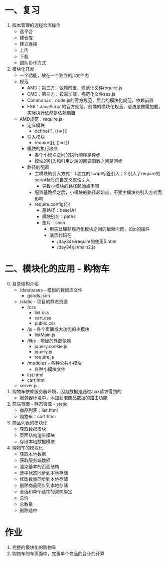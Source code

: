 # 一、复习
1. 版本管理的远程仓库操作
    - 选平台
    - 建仓库
    - 建立连接
    - 上传
    - 下载
    - 团队协作方式
2. 模块化开发
    - 一个功能，放在一个独立的js文件内
    - 规范
        - AMD：第三方，依赖前置，规范化文件require.js
        - CMD：第三方，按需加载，规范化文件sea.js
        - CommonJs：node.js的官方规范，后台的模块化规范，依赖前置
        - ES6：JavaScript的官方规范，前端的模块化规范，语法是按需加载，实际执行依然是依赖前置
    - AMD规范：require.js
        - 定义模块
            - define([], ()=>{})
        - 引入模块
            - require([], ()=>{})
        - 模块的执行顺序
            - 各个小模块之间的执行顺序是异步
            - 模块的引入和引用之后的回调函数之间是同步
        - 路径的配置
            - 主模块的引入方式：1.独立的script标签引入；2.引入了require的script标签的自定义属性引入
                - 导致小模块的路径起始点不同
            - 配置基路径之后，小模块的路径起始点，不受主模块的引入方式而影响
            - require.config({})
                - 基路径：baseUrl
                - 模块别名：paths
                - 垫片：shim
                    - 用来处理非规范化模块之间的依赖问题，如jq的插件
                    - 演示代码在
                        - /day34/6require的使用5.html
                        - /day34/js/main2.js
# 二、模块化的应用 - 购物车
0. 目录结构介绍
    - /databases - 模拟的数据库文件
        - goods.json
    - /static - 项目的静态资源
        - /css
            - list.css
            - cart.css
            - public.css
        - /js - 各个页面或大功能的主模块
            - listMain.js
        - /libs - 项目的外部依赖
            - jquery.cookie.js
            - jquery.js
            - require.js
        - /modules - 各种公共小模块
            - 各种小模块文件
        - list.html
        - cart.html
    - server.js
1. 购物车依赖服务器环境，因为数据是通过ajax请求得到的
    - 服务器环境中，添加获取商品数据的路由功能
2. 前端页面 - 静态资源 - static
    - 商品列表：list.html
    - 购物车：cart.html
3. 商品列表的模块化
    - 获取数据模块
    - 页面结构渲染模块
    - 存储本地数据模块
4. 购物车的模块化
    - 获取本地数据
    - 获取服务端数据
    - 渲染基本的页面结构
    - 选中状态同步到本地存储
    - 修改数量同步到本地存储
    - 删除商品同步到本地存储
    - 全选和单个选中的双向绑定
    - 总价
    - 总数量
    - 删除选中

# 作业
1. 完整的模块化的购物车
2. 购物车的车页面中，完善单个商品的合计的计算

